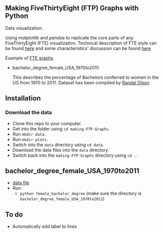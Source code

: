 Making FiveThirtyEight (FTP) Graphs with Python
-----------------------

Data visualization.

Using *matplotlib* and *pandas* to replicate the core parts of any FiveThirtyEight (FTE) visualization.
Technical description of FTE style can be found [here](https://github.com/matplotlib/matplotlib/blob/38be7aeaaac3691560aeadafe46722dda427ef47/lib/matplotlib/mpl-data/stylelib/fivethirtyeight.mplstyle) and some characteristics' discussion can be found [here](https://dataorigami.net/blogs/napkin-folding/17543615-replicating-538s-plot-styles-in-matplotlib)

Example of [FTE graphs](https://fivethirtyeight.com/features/the-52-best-and-weirdest-charts-we-made-in-2016/)


* bachelor_degree_female_USA_1970to2011:

    This describes the percentage of Bachelors conferred to women in the US from 1970 to 2011.
    Dataset has been compiled by [Randal Olson](http://www.randalolson.com/2014/06/14/percentage-of-bachelors-degrees-conferred-to-women-by-major-1970-2012/)

Installation
----------------------

### Download the data
* Clone this repo to your computer.
* Get into the folder using `cd making-FTP-Graphs`.
* Run `mkdir data`.
* Run `mkdir plots`.
* Switch into the `data` directory using `cd data`.
* Download the data files into the `data` directory.
* Switch back into the `making-FTP-Graphs` directory using `cd ..`

bachelor_degree_female_USA_1970to2011
----------------------
* [data file](http://www.randalolson.com/wp-content/uploads/percent-bachelors-degrees-women-usa.csv)
* Run:
    * `python female_bachelor_degree`
    (make sure the directory is `bachelor_degree_female_USA_1970to2011`)


To do
----------------------
* Automatically add label to lines